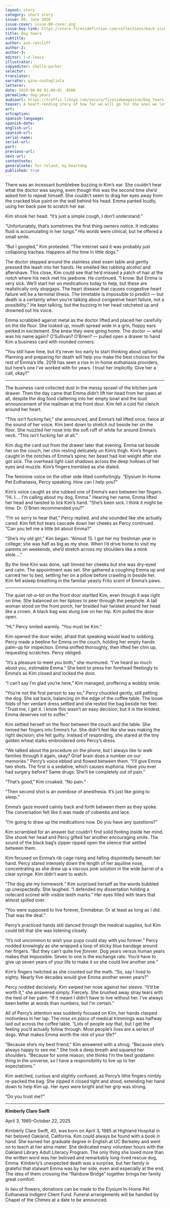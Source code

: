 ```yaml
---
layout: story
category: short story
issue: 80, June 2020
issue-cover: issue-80-cover.png
issue-buy-link: https://store.firesidefiction.com/collections/back-issues/products/fireside-magazine-issue-80-june-2020
title: Dog Years
subtitle:
author: ace-ratcliff
author-2:
author-3:
editor: l-d-lewis
illustrator:
copyeditor: chelle-parker
selector:
translator:
narrator: gina-costagliola
letterer:
date: 2020-06-09 01:00:01 -0500
permalink: dog-years
audiourl: https://traffic.libsyn.com/secure/firesidemagazine/Dog_Years.mp3
teaser: A heart-rending story of how far we will go for the ones we love.
art:
artcaption:
spanish-language:
spanish-date:
english-url:
spanish-url:
serial-name:
serial-url:
part:
previous-url:
next-url:
contentnote:
generalnote: for roland, my heartdog
published: true
---
```


There was an incessant bumblebee buzzing in Kim’s ear. She couldn’t hear what the doctor was saying, even though this was the second time she’d asked him to repeat himself. She couldn’t seem to drag her eyes away from the cracked blue paint on the wall behind his head. Emma panted loudly, using her back paw to scratch her ear.

Kim shook her head. “It’s just a simple cough, I don’t understand.”

“Unfortunately, that’s sometimes the first thing owners notice. It indicates fluid is accumulating in her lungs.” His words were clinical, but he offered a small smile.

“But I googled,” Kim protested. “The internet said it was probably just collapsing trachea. Happens all the time in little dogs.”

The doctor stepped around the stainless steel exam table and gently pressed the leash into her hands. He smelled like rubbing alcohol and aftershave. This close, Kim could see that he’d missed a patch of hair at the notch where his neck met his jawbone. He continued. “I know. But Emma is very sick. We’ll start her on medications today to help, but these are realistically only stopgaps. The heart disease that causes congestive heart failure will be a terminal illness. The timetable is impossible to predict — but death is a certainty when you’re talking about congestive heart failure, not a possibility.” He kept talking, but the buzzing in her head ratcheted up and drowned out his voice.

Emma scrabbled against metal as the doctor lifted and placed her carefully on the tile floor. She looked up, mouth spread wide in a grin, floppy ears perked in excitement. She knew they were going home. The doctor — what was his name again? O’Sullivan? O’Brien? — pulled open a drawer to hand Kim a business card with rounded corners.

“You still have time, but it’s never too early to start thinking about options. Planning and preparing for death will help you make the best choices for the rest of Emma’s life. 2019 has seen a rise in in-home euthanasia providers, but here’s one I’ve worked with for years. I trust her implicitly. Give her a call, okay?”

----

The business card collected dust in the messy sprawl of the kitchen junk drawer. Then the day came that Emma didn’t lift her head from her paws at all, despite the dog food clattering into her empty bowl and the loud announcement of the mailman at the front door. Kim felt a cold fist clench around her heart.

“This isn’t fucking fair,” she announced, and Emma’s tail lifted once, twice at the sound of her voice. Kim bent down to stretch out beside her on the floor. She nuzzled her nose into the soft ruff of white fur around Emma’s neck. “This isn’t fucking fair at all.”

Kim dug the card out from the drawer later that evening. Emma sat beside her on the couch, her chin resting delicately on Kim’s thigh. Kim’s fingers caught in the notches of Emma’s spine; her beast had lost weight after she got sick. The overhead light cast shadows across the deep hollows of her eyes and muzzle. Kim’s fingers trembled as she dialed.

The feminine voice on the other side lilted comfortingly. “Elysium In-Home Pet Euthanasia, Percy speaking. How can I help you?”

Kim’s voice caught as she rubbed one of Emma’s ears between her fingers. “Hi. I…. I’m calling about my dog, Emma.” Hearing her name, Emma lifted her head and twisted to lick Kim’s hand. “She’s been sick. I think it might be time. Dr. O’Brien recommended you?”

“I’m so sorry to hear that,” Percy replied, and she sounded like she actually cared. Kim felt hot tears cascade down her cheeks as Percy continued. “Can you tell me a little bit about Emma?”

“She’s my old girl,” Kim began. “Almost 15. I got her my freshman year in college; she was half as big as my shoe. When I’d drive home to visit my parents on weekends, she’d stretch across my shoulders like a mink stole….”

By the time Kim was done, salt limned her cheeks but she was dry-eyed and calm. The appointment was set. She gathered a coughing Emma up and carried her to bed, settling her on a pillow before crawling in beside her. Kim fell asleep breathing in the familiar yeasty Frito scent of Emma’s paws.

----

The quiet _rat-a-tat_ on the front door startled Kim, even though it was right on time. She balanced on her tiptoes to peer through the peephole. A tall woman stood on the front porch, her braided hair twisted around her head like a crown. A black bag was slung low on her hip. Kim pulled the door open.

“Hi.” Percy smiled warmly. “You must be Kim.”

Kim opened the door wider, afraid that speaking would lead to sobbing. Percy made a beeline for Emma on the couch, holding her empty hands palm-up for inspection. Emma sniffed thoroughly, then lifted her chin up, requesting scratches. Percy obliged.

“It’s a pleasure to meet you both,” she murmured. “I’ve heard so much about you, estimable Emma.” She bent to press her forehead fleetingly to Emma’s as Kim closed and locked the door.

“I can’t say I’m glad you’re here,” Kim managed, proffering a wobbly smile.

“You’re not the first person to say so,” Percy chuckled gently, still petting the dog. She sat back, balancing on the edge of the coffee table. The loose folds of her verdant dress settled and she rested the bag beside her feet. “Trust me, I get it. I know this wasn’t an easy decision, but it is the kindest. Emma deserves not to suffer.”

Kim settled herself on the floor between the couch and the table. She twined her fingers into Emma’s fur. She didn’t feel like she was making the right decision; she felt guilty. Instead of responding, she stared at the tiny golden wheat stalks embroidered onto Percy’s dress.

“We talked about the procedure on the phone, but I always like to walk families through it again, okay? Grief brain does a number on our memories.” Percy’s voice ebbed and flowed between them. “I’ll give Emma two shots. The first is a sedative, which causes euphoria. Have you ever had surgery before? Same drugs. She’ll be completely out of pain.”

“That’s good,” Kim croaked. “No pain.”

“Then second shot is an overdose of anesthesia. It’s just like going to sleep.”

Emma’s gaze moved calmly back and forth between them as they spoke. The conversation felt like it was made of cobwebs and lace.

“I’m going to draw up the medications now. Do you have any questions?”

Kim scrambled for an answer but couldn’t find solid footing inside her mind. She shook her head and Percy gifted her another encouraging smile. The sound of the black bag’s zipper ripped open the silence that settled between them.

Kim focused on Emma’s rib cage rising and falling disjointedly beneath her hand. Percy stared intensely down the length of her aquiline nose, concentrating as she drew up a viscous pink solution in the wide barrel of a clear syringe. Kim didn’t want to watch.

“The dog ate my homework.” Kim surprised herself as the words bubbled up unexpectedly. She laughed. “I defended my dissertation holding a notecard scored with visible teeth marks.” Her eyes filled with tears that almost spilled over.

“You were supposed to live forever, Emmabear. Or at least as long as I did. That was the deal.”

Percy’s practiced hands still danced through the medical supplies, but Kim could tell that she was listening closely.

“It’s not uncommon to wish your pups could stay with you forever.” Percy nodded knowingly as she wrapped a loop of sticky blue bandage around her fingers. “But they can’t quite live _forever_. Dog years versus human years makes that impossible. Seven to one is the exchange rate. You’d have to give up seven years of your life to make it so she could live another one.”

Kim’s fingers twitched as she counted out the math. “So, say I lived to eighty. Nearly five decades would give Emma another seven years?”

Percy nodded decisively. Kim swiped her nose against her sleeve. “It’d be worth it,” she answered simply. Fiercely. She brushed away stray tears with the heel of her palm. “If it meant I didn’t have to live without her. I’ve always been better at words than numbers, but I’m certain.”  

All of Percy’s attention was suddenly focused on Kim, her hands clasped motionless in her lap. The _mise en place_ of medical trimmings was halfway laid out across the coffee table. “Lots of people _say_ that, but I get the feeling you’d actually follow through. Most people’s lives are a series of dogs. What makes Emma worth the rest of your life?”

“Because she’s my best friend,” Kim answered with a shrug. “Because she’s always happy to see me.” She took a deep breath and squared her shoulders. “Because for some reason, she thinks I’m the best goddamn thing in the universe, so I have a responsibility to live up to her expectations.”

Kim watched, curious and slightly confused, as Percy’s lithe fingers nimbly re-packed the bag. She zipped it closed tight and stood, extending her hand down to help Kim up. Her eyes were bright and her grip was strong.

“Do you trust me?”

----

**Kimberly Clare Swift**

April 3, 1985–October 22, 2025

Kimberly Clare Swift, 40, was born on April 3, 1985 at Highland Hospital in her beloved Oakland, California. Kim could always be found with a book in hand. She earned her graduate degree in English at UC Berkeley and went on to teach at her alma mater. She dedicated many volunteer hours with the Oakland Library Adult Literacy Program. The only thing she loved more than the written word was her beloved and remarkably long-lived rescue dog, Emma. Kimberly’s unexpected death was a surprise, but her family is grateful that stalwart Emma was by her side, even and especially at the end. The idea of them crossing the “Rainbow Bridge” together brings her family great comfort.

In lieu of flowers, donations can be made to the Elysium In-Home Pet Euthanasia Indigent Client Fund. Funeral arrangements will be handled by Chapel of the Chimes at a date to be announced.
